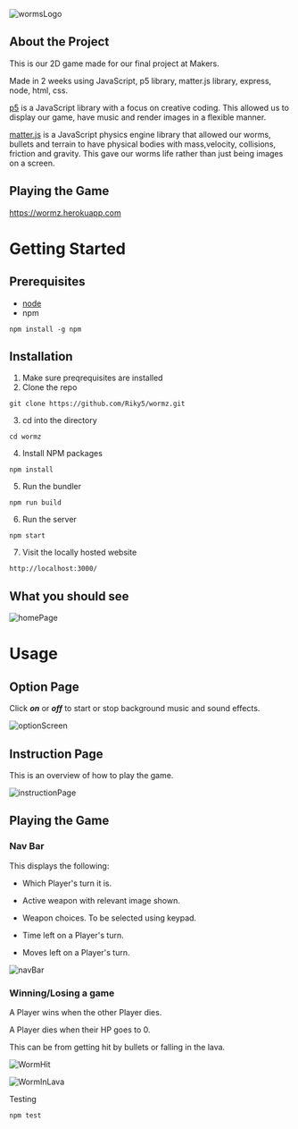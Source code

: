 ![wormsLogo](https://github.com/Riky5/wormz/blob/readme/public/readMeGifs/WormsLogoText.jpg?raw=true)

## About the Project

This is our 2D game made for our final project at Makers.

Made in 2 weeks using JavaScript, p5 library, matter.js library, express, node, html, css. 

[p5]('https://p5js.org/') is a JavaScript library with a focus on creative coding. This allowed us to display our game, have music and render images in a flexible manner. 

[matter.js]('https://brm.io/matter-js/') is a JavaScript physics engine library that allowed our worms, bullets and terrain to have physical bodies with mass,velocity, collisions, friction and gravity. This gave our worms life rather than just being images on a screen.

## Playing the Game

https://wormz.herokuapp.com

# Getting Started

## Prerequisites

- [node]('https://nodejs.org/en/download/')
- npm

```
npm install -g npm
```

## Installation

1. Make sure preqrequisites are installed
2. Clone the repo
```
git clone https://github.com/Riky5/wormz.git
```
3. cd into the directory
```
cd wormz
````
4. Install NPM packages
```
npm install
````
5. Run the bundler
```
npm run build
````
6. Run the server
```
npm start
````
7. Visit the locally hosted website
```
http://localhost:3000/
````
## What you should see

![homePage](https://github.com/Riky5/wormz/blob/readme/public/readMeGifs/homePage.jpeg?raw=true)

# Usage

## Option Page

Click ***on*** or ***off*** to start or stop background music and sound effects.

![optionScreen](https://github.com/Riky5/wormz/blob/readme/public/readMeGifs/optionScreen.png?raw=true)

## Instruction Page

This is an overview of how to play the game. 

![instructionPage](https://github.com/Riky5/wormz/blob/readme/public/readMeGifs/instructionPage.png?raw=true)

## Playing the Game

### Nav Bar

This displays the following: 

- Which Player's turn it is.

- Active weapon with relevant image shown.

- Weapon choices. To be selected using keypad.

- Time left on a Player's turn. 

- Moves left on a Player's turn.

![navBar](https://github.com/Riky5/wormz/blob/readme/public/readMeGifs/navBar.png?raw=true)

### Winning/Losing a game

A Player wins when the other Player dies.

A Player dies when their HP goes to 0. 

This can be from getting hit by bullets or falling in the lava.

![WormHit](https://github.com/Riky5/wormz/blob/readme/public/readMeGifs/worm-hit.gif?raw=true)

![WormInLava](https://github.com/Riky5/wormz/blob/readme/public/readMeGifs/fallInLava.gif?raw=true)




Testing
```
npm test
```